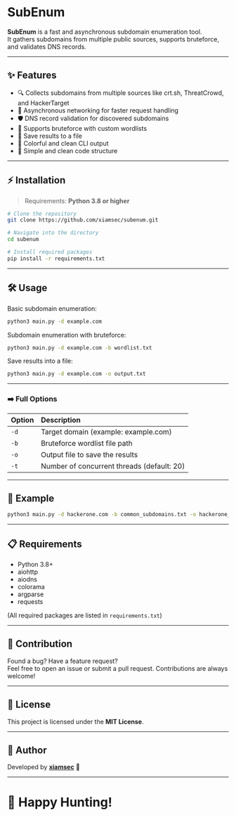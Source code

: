 # SubEnum

**SubEnum** is a fast and asynchronous subdomain enumeration tool.  
It gathers subdomains from multiple public sources, supports bruteforce, and validates DNS records.

---

## ✨ Features

- 🔍 Collects subdomains from multiple sources like crt.sh, ThreatCrowd, and HackerTarget
- 🚀 Asynchronous networking for faster request handling
- 🛡️ DNS record validation for discovered subdomains
- 🧠 Supports bruteforce with custom wordlists
- 📂 Save results to a file
- 🎨 Colorful and clean CLI output
- 📜 Simple and clean code structure

---

## ⚡ Installation

> Requirements: **Python 3.8 or higher**

```bash
# Clone the repository
git clone https://github.com/xiamsec/subenum.git

# Navigate into the directory
cd subenum

# Install required packages
pip install -r requirements.txt
```

---

## 🛠️ Usage

Basic subdomain enumeration:

```bash
python3 main.py -d example.com
```

Subdomain enumeration with bruteforce:

```bash
python3 main.py -d example.com -b wordlist.txt
```

Save results into a file:

```bash
python3 main.py -d example.com -o output.txt
```

---

### ➡️ Full Options

| Option | Description |
|:------|:------------|
| `-d`   | Target domain (example: example.com) |
| `-b`   | Bruteforce wordlist file path |
| `-o`   | Output file to save the results |
| `-t`   | Number of concurrent threads (default: 20) |

---

## 📖 Example

```bash
python3 main.py -d hackerone.com -b common_subdomains.txt -o hackerone_subdomains.txt
```

---

## 📋 Requirements

- Python 3.8+
- aiohttp
- aiodns
- colorama
- argparse
- requests

(All required packages are listed in `requirements.txt`)

---

## 🤝 Contribution

Found a bug? Have a feature request?  
Feel free to open an issue or submit a pull request. Contributions are always welcome!

---

## 📜 License

This project is licensed under the **MIT License**.

---

## 🔗 Author

Developed by **[xiamsec](https://github.com/xiamsec)** 🚀

---

# 🚀 Happy Hunting!
